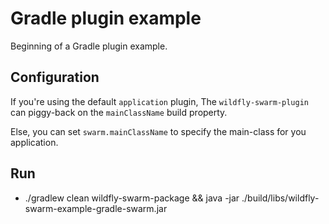 # Gradle plugin example

Beginning of a Gradle plugin example.

## Configuration

If you're using the default `application` plugin, The `wildfly-swarm-plugin`
can piggy-back on the `mainClassName` build property.

Else, you can set `swarm.mainClassName` to specify the main-class for you
application.


## Run

* ./gradlew clean wildfly-swarm-package && java -jar ./build/libs/wildfly-swarm-example-gradle-swarm.jar
